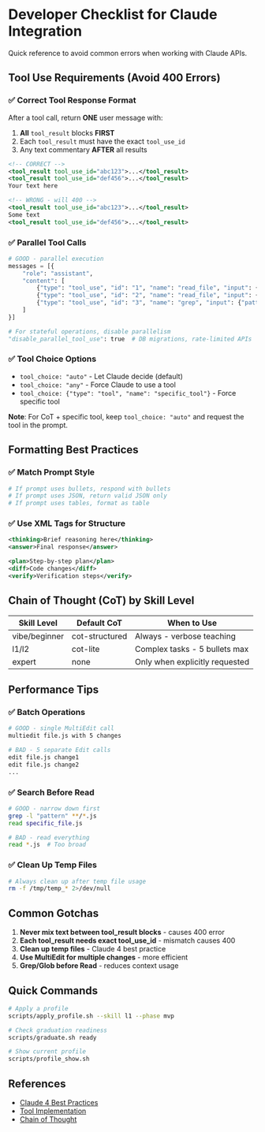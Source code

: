 # Developer Checklist for Claude Integration

Quick reference to avoid common errors when working with Claude APIs.

## Tool Use Requirements (Avoid 400 Errors)

### ✅ Correct Tool Response Format

After a tool call, return **ONE** user message with:

1. **All** `tool_result` blocks **FIRST**
2. Each `tool_result` must have the exact `tool_use_id`
3. Any text commentary **AFTER** all results

```xml
<!-- CORRECT -->
<tool_result tool_use_id="abc123">...</tool_result>
<tool_result tool_use_id="def456">...</tool_result>
Your text here

<!-- WRONG - will 400 -->
<tool_result tool_use_id="abc123">...</tool_result>
Some text
<tool_result tool_use_id="def456">...</tool_result>
```

### ✅ Parallel Tool Calls

```python
# GOOD - parallel execution
messages = [{
    "role": "assistant",
    "content": [
        {"type": "tool_use", "id": "1", "name": "read_file", "input": {"path": "a.txt"}},
        {"type": "tool_use", "id": "2", "name": "read_file", "input": {"path": "b.txt"}},
        {"type": "tool_use", "id": "3", "name": "grep", "input": {"pattern": "error"}}
    ]
}]

# For stateful operations, disable parallelism
"disable_parallel_tool_use": true  # DB migrations, rate-limited APIs
```

### ✅ Tool Choice Options

- `tool_choice: "auto"` - Let Claude decide (default)
- `tool_choice: "any"` - Force Claude to use a tool
- `tool_choice: {"type": "tool", "name": "specific_tool"}` - Force specific tool

**Note**: For CoT + specific tool, keep `tool_choice: "auto"` and request the tool in the prompt.

## Formatting Best Practices

### ✅ Match Prompt Style

```python
# If prompt uses bullets, respond with bullets
# If prompt uses JSON, return valid JSON only
# If prompt uses tables, format as table
```

### ✅ Use XML Tags for Structure

```xml
<thinking>Brief reasoning here</thinking>
<answer>Final response</answer>

<plan>Step-by-step plan</plan>
<diff>Code changes</diff>
<verify>Verification steps</verify>
```

## Chain of Thought (CoT) by Skill Level

| Skill Level   | Default CoT    | When to Use                    |
| ------------- | -------------- | ------------------------------ |
| vibe/beginner | cot-structured | Always - verbose teaching      |
| l1/l2         | cot-lite       | Complex tasks - 5 bullets max  |
| expert        | none           | Only when explicitly requested |

## Performance Tips

### ✅ Batch Operations

```bash
# GOOD - single MultiEdit call
multiedit file.js with 5 changes

# BAD - 5 separate Edit calls
edit file.js change1
edit file.js change2
...
```

### ✅ Search Before Read

```bash
# GOOD - narrow down first
grep -l "pattern" **/*.js
read specific_file.js

# BAD - read everything
read *.js  # Too broad
```

### ✅ Clean Up Temp Files

```bash
# Always clean up after temp file usage
rm -f /tmp/temp_* 2>/dev/null
```

## Common Gotchas

1. **Never mix text between tool_result blocks** - causes 400 error
2. **Each tool_result needs exact tool_use_id** - mismatch causes 400
3. **Clean up temp files** - Claude 4 best practice
4. **Use MultiEdit for multiple changes** - more efficient
5. **Grep/Glob before Read** - reduces context usage

## Quick Commands

```bash
# Apply a profile
scripts/apply_profile.sh --skill l1 --phase mvp

# Check graduation readiness
scripts/graduate.sh ready

# Show current profile
scripts/profile_show.sh
```

## References

- [Claude 4 Best Practices](https://docs.anthropic.com/en/docs/build-with-claude/prompt-engineering/claude-4-best-practices)
- [Tool Implementation](https://docs.anthropic.com/en/docs/agents-and-tools/tool-use/implement-tool-use)
- [Chain of Thought](https://docs.anthropic.com/en/docs/build-with-claude/prompt-engineering/chain-of-thought)
